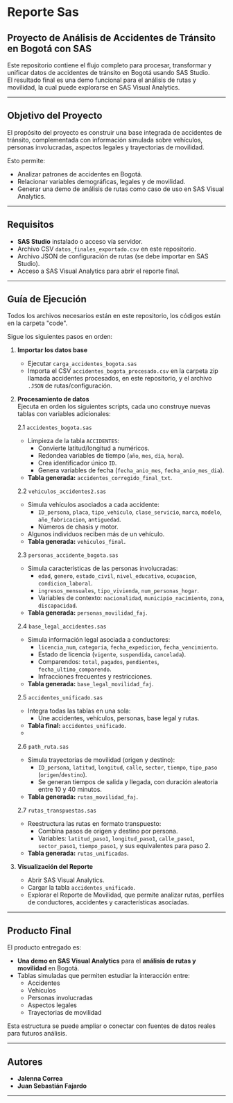# Reporte Sas

##  Proyecto de Análisis de Accidentes de Tránsito en Bogotá con SAS

Este repositorio contiene el flujo completo para procesar, transformar y unificar datos de accidentes de tránsito en Bogotá usando SAS Studio.  
El resultado final es una demo funcional para el análisis de rutas y movilidad, la cual puede explorarse en SAS Visual Analytics.

---

##  Objetivo del Proyecto

El propósito del proyecto es construir una base integrada de accidentes de tránsito, complementada con información simulada sobre vehículos, personas involucradas, aspectos legales y trayectorias de movilidad.  

Esto permite:
- Analizar patrones de accidentes en Bogotá.  
- Relacionar variables demográficas, legales y de movilidad.  
- Generar una demo de análisis de rutas como caso de uso en SAS Visual Analytics.  

---

##  Requisitos

- **SAS Studio** instalado o acceso vía servidor.  
- Archivo CSV `datos_finales_exportado.csv` en este repositorio.  
- Archivo JSON de configuración de rutas (se debe importar en SAS Studio).  
- Acceso a SAS Visual Analytics para abrir el reporte final.  

---

##  Guía de Ejecución

Todos los archivos necesarios están en este repositorio, los códigos están en la carpeta "code".

Sigue los siguientes pasos en orden:

1. **Importar los datos base**  
   - Ejecutar `carga_accidentes_bogota.sas`  
   - Importa el CSV `accidentes_bogota_procesado.csv` en la carpeta zip llamada accidentes procesados, en este repositorio, y el archivo `.JSON` de rutas/configuración.  

2. **Procesamiento de datos**  
   Ejecuta en orden los siguientes scripts, cada uno construye nuevas tablas con variables adicionales:

    2.1 `accidentes_bogota.sas`
   - Limpieza de la tabla `ACCIDENTES`:
     - Convierte latitud/longitud a numéricos.  
     - Redondea variables de tiempo (`año`, `mes`, `día`, `hora`).  
     - Crea identificador único `ID`.  
     - Genera variables de fecha (`fecha_anio_mes`, `fecha_anio_mes_dia`).  
   - **Tabla generada:** `accidentes_corregido_final_txt`.

    2.2 `vehiculos_accidentes2.sas`
   - Simula vehículos asociados a cada accidente:  
     - `ID_persona`, `placa`, `tipo_vehiculo`, `clase_servicio`, `marca`, `modelo`, `año_fabricacion`, `antiguedad`.  
     - Números de chasis y motor.  
   - Algunos individuos reciben más de un vehículo.  
   - **Tabla generada:** `vehiculos_final`.

    2.3 `personas_accidente_bogota.sas`
   - Simula características de las personas involucradas:  
     - `edad`, `genero`, `estado_civil`, `nivel_educativo`, `ocupacion`, `condicion_laboral`.  
     - `ingresos_mensuales`, `tipo_vivienda`, `num_personas_hogar`.  
     - Variables de contexto: `nacionalidad`, `municipio_nacimiento`, `zona`, `discapacidad`.  
   - **Tabla generada:** `personas_movilidad_faj`.

    2.4 `base_legal_accidentes.sas`
   - Simula información legal asociada a conductores:  
     - `licencia_num`, `categoria`, `fecha_expedicion`, `fecha_vencimiento`.  
     - Estado de licencia (`vigente`, `suspendida`, `cancelada`).  
     - Comparendos: `total`, `pagados`, `pendientes`, `fecha_ultimo_comparendo`.  
     - Infracciones frecuentes y restricciones.  
   - **Tabla generada:** `base_legal_movilidad_faj`.

    2.5 `accidentes_unificado.sas`
   - Integra todas las tablas en una sola:  
     - Une accidentes, vehículos, personas, base legal y rutas.  
   - **Tabla final:** `accidentes_unificado`.
   - 
    2.6 `path_ruta.sas`
   - Simula trayectorias de movilidad (origen y destino):  
     - `ID_persona`, `latitud`, `longitud`, `calle`, `sector`, `tiempo`, `tipo_paso` (`origen`/`destino`).  
     - Se generan tiempos de salida y llegada, con duración aleatoria entre 10 y 40 minutos.  
   - **Tabla generada:** `rutas_movilidad_faj`.

    2.7 `rutas_transpuestas.sas`
   - Reestructura las rutas en formato transpuesto:  
     - Combina pasos de origen y destino por persona.  
     - Variables: `latitud_paso1`, `longitud_paso1`, `calle_paso1`, `sector_paso1`, `tiempo_paso1`, y sus equivalentes para paso 2.  
   - **Tabla generada:** `rutas_unificadas`.

3. **Visualización del Reporte**  
   - Abrir SAS Visual Analytics.  
   - Cargar la tabla `accidentes_unificado`.  
   - Explorar el Reporte de Movilidad, que permite analizar rutas, perfiles de conductores, accidentes y características asociadas.  

---

##  Producto Final

El producto entregado es:  
- **Una demo en SAS Visual Analytics** para el **análisis de rutas y movilidad** en Bogotá.  
- Tablas simuladas que permiten estudiar la interacción entre:  
  - Accidentes  
  - Vehículos  
  - Personas involucradas  
  - Aspectos legales  
  - Trayectorias de movilidad  

Esta estructura se puede ampliar o conectar con fuentes de datos reales para futuros análisis.  

---

##  Autores
- **Jalenna Correa**  
- **Juan Sebastián Fajardo**  

---
